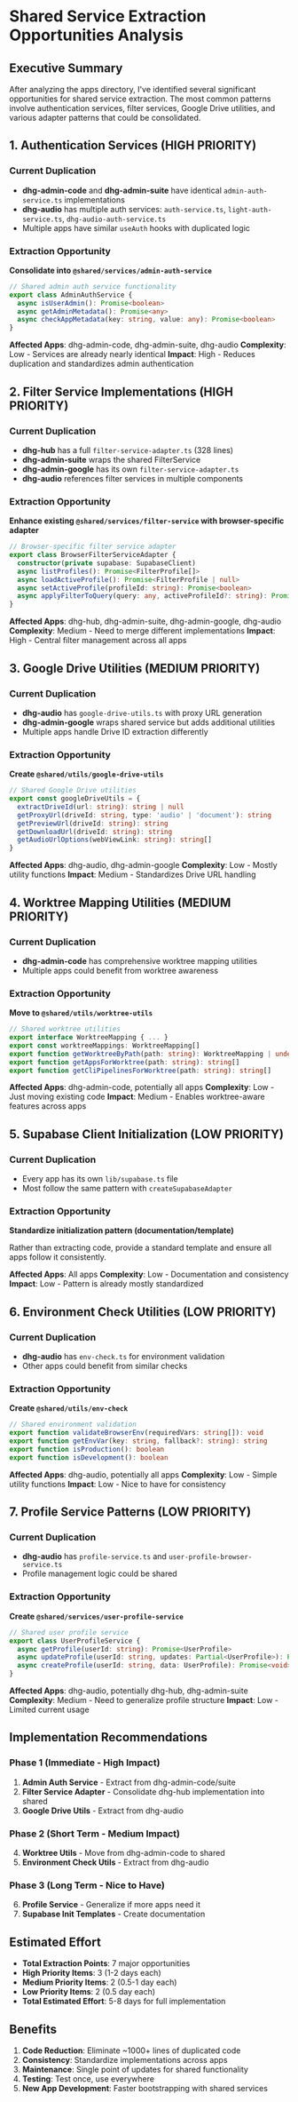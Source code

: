 # Shared Service Extraction Opportunities Analysis

## Executive Summary

After analyzing the apps directory, I've identified several significant opportunities for shared service extraction. The most common patterns involve authentication services, filter services, Google Drive utilities, and various adapter patterns that could be consolidated.

## 1. Authentication Services (HIGH PRIORITY)

### Current Duplication
- **dhg-admin-code** and **dhg-admin-suite** have identical `admin-auth-service.ts` implementations
- **dhg-audio** has multiple auth services: `auth-service.ts`, `light-auth-service.ts`, `dhg-audio-auth-service.ts`
- Multiple apps have similar `useAuth` hooks with duplicated logic

### Extraction Opportunity
**Consolidate into `@shared/services/admin-auth-service`**

```typescript
// Shared admin auth service functionality
export class AdminAuthService {
  async isUserAdmin(): Promise<boolean>
  async getAdminMetadata(): Promise<any>
  async checkAppMetadata(key: string, value: any): Promise<boolean>
}
```

**Affected Apps**: dhg-admin-code, dhg-admin-suite, dhg-audio
**Complexity**: Low - Services are already nearly identical
**Impact**: High - Reduces duplication and standardizes admin authentication

## 2. Filter Service Implementations (HIGH PRIORITY)

### Current Duplication
- **dhg-hub** has a full `filter-service-adapter.ts` (328 lines)
- **dhg-admin-suite** wraps the shared FilterService
- **dhg-admin-google** has its own `filter-service-adapter.ts`
- **dhg-audio** references filter services in multiple components

### Extraction Opportunity
**Enhance existing `@shared/services/filter-service` with browser-specific adapter**

```typescript
// Browser-specific filter service adapter
export class BrowserFilterServiceAdapter {
  constructor(private supabase: SupabaseClient)
  async listProfiles(): Promise<FilterProfile[]>
  async loadActiveProfile(): Promise<FilterProfile | null>
  async setActiveProfile(profileId: string): Promise<boolean>
  async applyFilterToQuery(query: any, activeProfileId?: string): Promise<any>
}
```

**Affected Apps**: dhg-hub, dhg-admin-suite, dhg-admin-google, dhg-audio
**Complexity**: Medium - Need to merge different implementations
**Impact**: High - Central filter management across all apps

## 3. Google Drive Utilities (MEDIUM PRIORITY)

### Current Duplication
- **dhg-audio** has `google-drive-utils.ts` with proxy URL generation
- **dhg-admin-google** wraps shared service but adds additional utilities
- Multiple apps handle Drive ID extraction differently

### Extraction Opportunity
**Create `@shared/utils/google-drive-utils`**

```typescript
// Shared Google Drive utilities
export const googleDriveUtils = {
  extractDriveId(url: string): string | null
  getProxyUrl(driveId: string, type: 'audio' | 'document'): string
  getPreviewUrl(driveId: string): string
  getDownloadUrl(driveId: string): string
  getAudioUrlOptions(webViewLink: string): string[]
}
```

**Affected Apps**: dhg-audio, dhg-admin-google
**Complexity**: Low - Mostly utility functions
**Impact**: Medium - Standardizes Drive URL handling

## 4. Worktree Mapping Utilities (MEDIUM PRIORITY)

### Current Duplication
- **dhg-admin-code** has comprehensive worktree mapping utilities
- Multiple apps could benefit from worktree awareness

### Extraction Opportunity
**Move to `@shared/utils/worktree-utils`**

```typescript
// Shared worktree utilities
export interface WorktreeMapping { ... }
export const worktreeMappings: WorktreeMapping[]
export function getWorktreeByPath(path: string): WorktreeMapping | undefined
export function getAppsForWorktree(path: string): string[]
export function getCliPipelinesForWorktree(path: string): string[]
```

**Affected Apps**: dhg-admin-code, potentially all apps
**Complexity**: Low - Just moving existing code
**Impact**: Medium - Enables worktree-aware features across apps

## 5. Supabase Client Initialization (LOW PRIORITY)

### Current Duplication
- Every app has its own `lib/supabase.ts` file
- Most follow the same pattern with `createSupabaseAdapter`

### Extraction Opportunity
**Standardize initialization pattern (documentation/template)**

Rather than extracting code, provide a standard template and ensure all apps follow it consistently.

**Affected Apps**: All apps
**Complexity**: Low - Documentation and consistency
**Impact**: Low - Pattern is already mostly standardized

## 6. Environment Check Utilities (LOW PRIORITY)

### Current Duplication
- **dhg-audio** has `env-check.ts` for environment validation
- Other apps could benefit from similar checks

### Extraction Opportunity
**Create `@shared/utils/env-check`**

```typescript
// Shared environment validation
export function validateBrowserEnv(requiredVars: string[]): void
export function getEnvVar(key: string, fallback?: string): string
export function isProduction(): boolean
export function isDevelopment(): boolean
```

**Affected Apps**: dhg-audio, potentially all apps
**Complexity**: Low - Simple utility functions
**Impact**: Low - Nice to have for consistency

## 7. Profile Service Patterns (LOW PRIORITY)

### Current Duplication
- **dhg-audio** has `profile-service.ts` and `user-profile-browser-service.ts`
- Profile management logic could be shared

### Extraction Opportunity
**Create `@shared/services/user-profile-service`**

```typescript
// Shared user profile service
export class UserProfileService {
  async getProfile(userId: string): Promise<UserProfile>
  async updateProfile(userId: string, updates: Partial<UserProfile>): Promise<void>
  async createProfile(userId: string, data: UserProfile): Promise<void>
}
```

**Affected Apps**: dhg-audio, potentially dhg-hub, dhg-admin-suite
**Complexity**: Medium - Need to generalize profile structure
**Impact**: Low - Limited current usage

## Implementation Recommendations

### Phase 1 (Immediate - High Impact)
1. **Admin Auth Service** - Extract from dhg-admin-code/suite
2. **Filter Service Adapter** - Consolidate dhg-hub implementation into shared
3. **Google Drive Utils** - Extract from dhg-audio

### Phase 2 (Short Term - Medium Impact)
4. **Worktree Utils** - Move from dhg-admin-code to shared
5. **Environment Check Utils** - Extract from dhg-audio

### Phase 3 (Long Term - Nice to Have)
6. **Profile Service** - Generalize if more apps need it
7. **Supabase Init Templates** - Create documentation

## Estimated Effort

- **Total Extraction Points**: 7 major opportunities
- **High Priority Items**: 3 (1-2 days each)
- **Medium Priority Items**: 2 (0.5-1 day each)
- **Low Priority Items**: 2 (0.5 day each)
- **Total Estimated Effort**: 5-8 days for full implementation

## Benefits

1. **Code Reduction**: Eliminate ~1000+ lines of duplicated code
2. **Consistency**: Standardize implementations across apps
3. **Maintenance**: Single point of updates for shared functionality
4. **Testing**: Test once, use everywhere
5. **New App Development**: Faster bootstrapping with shared services